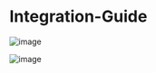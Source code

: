 # Integration-Guide

![image](https://github.com/user-attachments/assets/c97df119-982b-49a1-9c6a-39c3471dcdf7)

![image](https://github.com/user-attachments/assets/3dd52c61-17b6-44a2-be5d-f2f855e93d5c)
